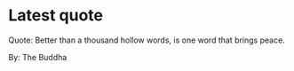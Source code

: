 # Latest quote 

Quote: Better than a thousand hollow words, is one word that brings peace. 

By: The Buddha